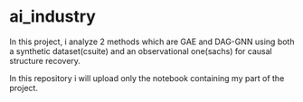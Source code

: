 # ai_industry

In this project, i analyze 2 methods which are GAE and DAG-GNN using both a synthetic dataset(csuite) and an observational one(sachs) for causal structure recovery.

In this repository i will upload only the notebook containing my part of the project. 
